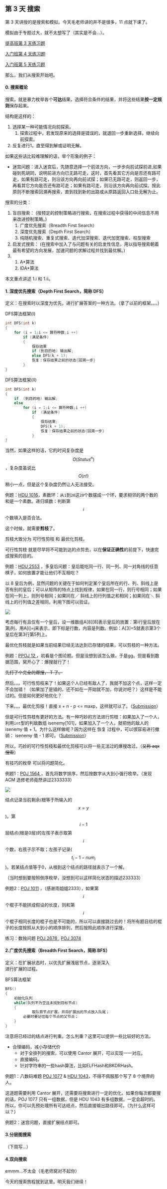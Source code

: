 ## 第 3 天 搜索

第 3 天讲授的是搜索和模拟。今天毛老师讲的并不是很多，11 点就下课了。

模拟由于专题过大，就不太想写了（其实是不会...）。

[提高班第 3 天练习题](https://vjudge.net/contest/176280)

[入门班第 4 天练习题](https://cn.vjudge.net/contest/176664)

[入门班第 5 天练习题](https://cn.vjudge.net/contest/176912)

那么，我们从搜索开始吧。

#### 0. 搜索概论

搜索，就是暴力枚举各个**可达**结果，选择符合条件的结果，并将这些结果**按一定规则**保存起来。

结构是这样的：

1. 选择某一种可能情况向前探索。
   1. 探索过程中，若发现原来的选择是错误的，就退回一步重新选择，继续向前探索。
2. 反复进行1，直至得到解或证明无解。

如果这些话比较难理解的话，举个形象的例子：

* 迷宫问题：进入迷宫后，先随意选择一个前进方向，一步步向前试探前进,如果碰到死胡同，说明前进方向已无路可走，这时，首先看其它方向是否还有路可走，如果有路可走，则沿该方向再向前试探；如果已无路可走，则返回一步，再看其它方向是否还有路可走；如果有路可走，则沿该方向再向前试探。按此原则不断搜索回溯再搜索，直到找到新的出路或从原路返回入口处无解为止。

搜索的分类：

1. 盲目搜索：   \(按预定的控制策略进行搜索，在搜索过程中获得的中间信息不用来改进控制策略。\)
   1. 广度优先搜索（Breadth First Search）    
   2. 深度优先搜索（Depth First Search）   
   3. 纯随机搜索、重复式搜索、迭代加深搜索、迭代加宽搜索、柱型搜索 
2. 启发式搜索：    \(在搜索中加入了与问题有关的启发性信息，用以指导搜索朝着最有希望的方向发展，加速问题的求解过程并找到最优解。\)
3. 1. A\*算法
   2. IDA\*算法

本文重点讲述 1.i 和 1.ii。

#### 1. 深度优先搜索（Depth First Search，简称 DFS）

定义：在搜索时以深度为优先，进行扩展答案的一种方法。（拿了以前的框架。。。）

DFS算法框架\(I\)

```cpp
int DFS(int k) 　
{ 　
    for (i = 1;i <= 算符种数;i ++) 　　
        if (满足条件) 　　   
        { 　　　　
            保存结果 　　　　
            if (到目的地) 输出解; 　　　           
            else DFS(k + 1); 　　　　
            恢复：保存结果之前的状态{回溯一步} 　 　  
        } 　
}
```

DFS算法框架\(II\)

```cpp
int DFS(int k) 　
{ 　  
    if  (到目的地) 输出解;
    else 　　　　
        for (i = 1;i <= 算符种数;i ++) 　　　　　
            if  (满足条件)  　　　　　　　
            {
                保存结果;
                DFS(k + 1); 　　　　　　　　
                恢复：保存结果之前的状态{回溯一步} 　　　　　　　
            } 　
}
```

当然，如果这样的话，它的时间复杂度是$$O(Status ^ n)$$，复杂度虽说比$$O(n!)$$稍小一点，但是这个复杂度仍然让人无法接受。

例题：[HDU 1016](http://acm.hdu.edu.cn/showproblem.php?pid=1016)，素数环：从`1`到`20`这`20`个数摆成一个环，要求相邻的两个数的和是一个素数。递归填数：判断第$$i$$个数填入是否合法。

这个时候，就需要**剪枝**了。

剪枝大致分为 可行性剪枝 和 最优化剪枝。

可行性剪枝 就是尽早将不可能到达的点剪去，以在**保证正确性**的前提下，快速完成搜索的目的。

例题：[HDU 2553](http://acm.hdu.edu.cn/showproblem.php?pid=2553) ，多皇后问题：皇后能吃同一行、同一列、同一对角线的任意棋子，如何放置才能让他们不互相吃？

以 8 皇后为例，显然问题的关键在于如何判定某个皇后所在的行、列、斜线上是否有别的皇后；可以从矩阵的特点上找到规律，如果在同一行，则行号相同；如果在同一列上，则列号相同；如果同在／ 斜线上的行列值之和相同；如果同在＼ 斜线上的行列值之差相同，利用下图可以验证。

![](/PIC_Day3_1.jpg)

考虑每行有且仅有一个皇后，设一维数组A\[8\]\[8\]表示皇后的放置：第i行皇后放在第j列，用A\[i\]=j来表示，即下标是行数，内容是列数。例如：A\[3\]=5就表示第3个皇后在第3行第5列上。

最优化剪枝就是如果当前结果已经无法达到已存储的结果，可以剪枝的一种方法。

例题：[PPOJ 12  ](http://ppoj.ac.cn/problem/12)，初看是个图论题。但是没想到该怎么做，于是gg。但是看到数据范围，窝开心了：爆搜就行了！

~~先打了个完全的爆搜， T 了。~~

然后。。。可行性剪枝来了！如果这个人已经有敌人了，我就不加这个点，这样一定不会加错！（如果加了是错的，还不如在一开始就不加，你说对吧？）这样是不能过的。但是如何更好地优化？

下来。。。最优化剪枝！直接 x + n - p &lt;= maxp，这样就可以了。（[Submission](http://ppoj.ac.cn/submission/961)）

但是可行性剪枝有更好的方法。有一种巧妙的方法进行剪枝：如果加入了一个人，利用`int`型的判敌数组 isenemy\[101\]，如果加入了一个人，就把他的敌人的 isenemy 值 + 1。为什么这样做呢？因为这样在 恢复 过程中，可以很容易进行撤销： isenemy 值 - 1 即可。（[Submission](http://ppoj.ac.cn/submission/926)）

所以，巧妙的可行性剪枝和最优化剪枝可以将一些无法过的爆搜改过。（~~又称 aqx 搜索~~）

有技巧的枚举 可以将问题简化。

例题1：[POJ 1564 ](http://poj.org/problem?id=1564)，首先将数字排序，然后按数字从大到小强行枚举。（发现 ACM 选修老师竟然讲过2333333）

![](/PIC_Day3_2.jpg)

结点记录当前剩余\(根等于所输入的$$x = y$$\)。第$$i-1$$层结点\(根是0层\)的左孩子表示取第$$i$$个数，右孩子示不取；左孩子记录\($$t_i - 1 - {num} _ i$$\)。若某结点值等于0，从根到这个结点的路径就表示了一个解。

（当时想到要按照倒序枚举，没想到可以这样简化状态的描述233333）

例题2：[POJ 1011](http://poj.org/problem?id=1011) ，（感谢雨姐姐2333），如果第$$i$$个棍子不能拼成假设的长度，则和第$$i$$个棍子相同长度的棍子也是不可能的，所以可以直接跳过去的！将所有题目给的棍子的长度按照从大到小的顺序排列，然后按照此顺序进行深搜。

练习：数独问题 [POJ 2676 ](http://poj.org/problem?id=2676), [POJ 3074](http://poj.org/problem?id=3074)

#### 2.广度优先搜索（Breadth First Search，简称 BFS）

定义：在扩展状态时，以优先扩展浅层节点，逐渐深入  
进行扩展的过程。

BFS算法框架

```cpp
BFS()
{
    初始化队列
    while(队列不为空且未找到目标节点)
    {
            取队首节点扩展，并将扩展出的节点放入队尾；
        必要时要记住每个节点的父节点；
    }
}
```

注意将已经过的结点进行判重。怎么判重？这里可以提供一些比较好的方法。

* 合理编码，减小存储代价
  * 对于全排列的搜索，可以使用 Cantor 展开，可以实现一一对应。
  * 直接编码。
  * 针对字符串的一些hash算法，比如ELFHash和BKDRHash。

例题1：八数码难题 [POJ 1077](http://poj.org/problem?id=1077) & [HDU 1043](http://acm.hdu.edu.cn/showproblem.php?pid=1043)，不得不佩服那个写了 8 个境界的人。

这道题需要利用 Cantor 展开，还需要将搜索进行一定的优化。如果你每次都要搜的话，POJ 1077 只有一组数据，但是 HDU 1043 有多组数据，一定会超时的。所以，你可以先预处理所有可达结点，然后直接输出路径即可。（为什么这样可以？）

例题2：迷宫问题，直接扩展结点即可。

#### 3.分层图搜索

（下周写...）

#### 4.双向搜索

emmm...不太会（毛老师窝对不起你）

今天的搜索旅程就到这里。明天我们继续！



